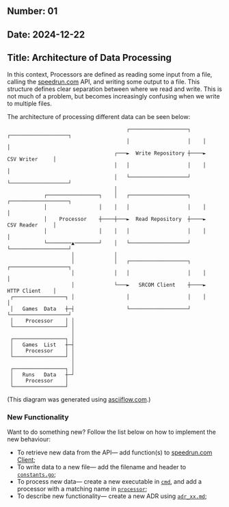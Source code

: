 ## Number: 01
## Date: 2024-12-22
## Title: Architecture of Data Processing

In this context, Processors are defined as reading some input from a file, calling 
the [speedrun.com](https://www.speedrun.com) API, and writing some output to a file. 
This structure defines clear separation between where we read and write. This is not 
much of a problem, but becomes increasingly confusing when we write to multiple files. 

The architecture of processing different data can be seen below:
                                                                                         
```                                                                               
                                       ┌───────────────────┐    ┌───────────────────┐ 
                                       │                   │    │                   │ 
                                   ┌───►  Write Repository ┼────►    CSV Writer     │ 
                                   │   │                   │    │                   │ 
                                   │   └───────────────────┘    └───────────────────┘ 
                                   │                                                  
            ┌─────────────────┐    │   ┌───────────────────┐    ┌───────────────────┐ 
            │                 │    │   │                   │    │                   │ 
            │    Processor    ┼────┼───►  Read Repository  ┼────►    CSV Reader     │ 
            │                 │    │   │                   │    │                   │ 
            └────────▲────────┘    │   └───────────────────┘    └───────────────────┘ 
                     │             │                                                  
                     │             │   ┌───────────────────┐    ┌───────────────────┐ 
                     │             │   │                   │    │                   │ 
                     │             └───►   SRCOM Client    ┼────►    HTTP Client    │ 
 ┌─────────────────┐ │                 │                   │    │                   │ 
 │   Games  Data   ┼─┤                 └───────────────────┘    └───────────────────┘ 
 │    Processor    │ │                                                                
 └─────────────────┘ │                                                                
                     │                                                                
 ┌─────────────────┐ │                                                                
 │   Games  List   ┼─┤                                                                
 │    Processor    │ │                                                                
 └─────────────────┘ │                                                                
                     │                                                                
 ┌─────────────────┐ │                                                                
 │   Runs   Data   ┼─┘                                                                
 │    Processor    │                                                                  
 └─────────────────┘                                                                  
```
(This diagram was generated using [asciiflow.com](https://asciiflow.com/#/).)

### New Functionality

Want to do something new? Follow the list below on how to implement the new behaviour:

* To retrieve new data from the API— add function(s) to [speedrun.com Client](../internal/srcom_api/v1.go); 
* To write data to a new file— add the filename and header to [`constants.go`](../internal/repository/constants.go);
* To process new data— create a new executable in [`cmd`](../cmd/), and add a processor with a matching name in [`processor`](../internal/processor/);
* To describe new functionality— create a new ADR using [`adr_xx.md`](./adr_xx.md);